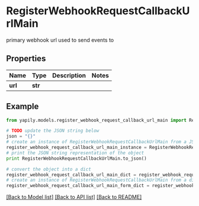 # RegisterWebhookRequestCallbackUrlMain

primary webhook url used to send events to

## Properties
Name | Type | Description | Notes
------------ | ------------- | ------------- | -------------
**url** | **str** |  | 

## Example

```python
from yapily.models.register_webhook_request_callback_url_main import RegisterWebhookRequestCallbackUrlMain

# TODO update the JSON string below
json = "{}"
# create an instance of RegisterWebhookRequestCallbackUrlMain from a JSON string
register_webhook_request_callback_url_main_instance = RegisterWebhookRequestCallbackUrlMain.from_json(json)
# print the JSON string representation of the object
print RegisterWebhookRequestCallbackUrlMain.to_json()

# convert the object into a dict
register_webhook_request_callback_url_main_dict = register_webhook_request_callback_url_main_instance.to_dict()
# create an instance of RegisterWebhookRequestCallbackUrlMain from a dict
register_webhook_request_callback_url_main_form_dict = register_webhook_request_callback_url_main.from_dict(register_webhook_request_callback_url_main_dict)
```
[[Back to Model list]](../README.md#documentation-for-models) [[Back to API list]](../README.md#documentation-for-api-endpoints) [[Back to README]](../README.md)


